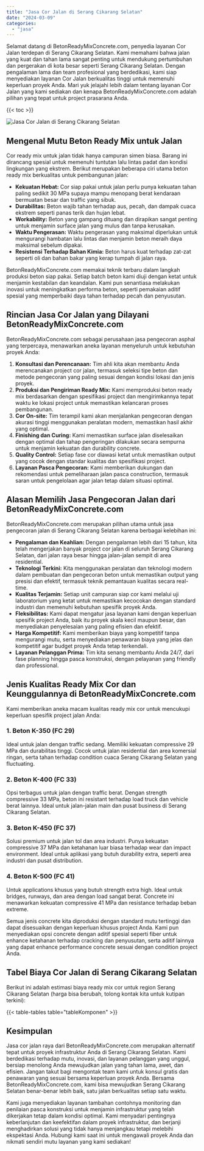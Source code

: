 ```yaml
---
title: "Jasa Cor Jalan di Serang Cikarang Selatan"
date: "2024-03-09"
categories: 
  - "jasa"
---
```


Selamat datang di BetonReadyMixConcrete.com, penyedia layanan Cor Jalan terdepan di Serang Cikarang Selatan. Kami memahami bahwa jalan yang kuat dan tahan lama sangat penting untuk mendukung pertumbuhan dan pergerakan di kota besar seperti Serang Cikarang Selatan. Dengan pengalaman lama dan team profesional yang berdedikasi, kami siap menyediakan layanan Cor Jalan berkualitas tinggi untuk memenuhi keperluan proyek Anda. Mari yuk jelajahi lebih dalam tentang layanan Cor Jalan yang kami sediakan dan kenapa BetonReadyMixConcrete.com adalah pilihan yang tepat untuk project prasarana Anda.

{{< toc >}}

![Jasa Cor Jalan di Serang Cikarang Selatan](https://betoncor8.github.io/cor/harga-beton-readymix-concrete%20(29).png)

## Mengenal Mutu Beton Ready Mix untuk Jalan

Cor ready mix untuk jalan tidak hanya campuran simen biasa. Barang ini dirancang spesial untuk memenuhi tuntutan lalu lintas padat dan kondisi lingkungan yang ekstrem. Berikut merupakan beberapa ciri utama beton ready mix berkualitas untuk pembangunan jalan:

- **Kekuatan Hebat:** Cor siap pakai untuk jalan perlu punya kekuatan tahan paling sedikit 30 MPa supaya mampu menopang berat kendaraan bermuatan besar dan traffic yang sibuk.
- **Durabilitas:** Beton wajib tahan terhadap aus, pecah, dan dampak cuaca ekstrem seperti panas terik dan hujan lebat.
- **Workability:** Beton yang gampang dituang dan dirapikan sangat penting untuk menjamin surface jalan yang mulus dan tanpa kerusakan.
- **Waktu Pengerasan:** Waktu pengerasan yang maksimal diperlukan untuk mengurangi hambatan lalu lintas dan menjamin beton meraih daya maksimal sebelum dipakai.
- **Resistensi Terhadap Bahan Kimia:** Beton harus kuat terhadap zat-zat seperti oli dan bahan bakar yang kerap tumpah di jalan raya.

BetonReadyMixConcrete.com memakai teknik terbaru dalam langkah produksi beton siap pakai. Setiap batch beton kami diuji dengan ketat untuk menjamin kestabilan dan keandalan. Kami pun senantiasa melakukan inovasi untuk meningkatkan performa beton, seperti pemakaian aditif spesial yang memperbaiki daya tahan terhadap pecah dan penyusutan.

## Rincian Jasa Cor Jalan yang Dilayani BetonReadyMixConcrete.com

BetonReadyMixConcrete.com sebagai perusahaan jasa pengecoran asphal yang terpercaya, menawarkan aneka layanan menyeluruh untuk kebutuhan proyek Anda:

1. **Konsultasi dan Perencanaan:** Tim ahli kita akan membantu Anda merencanakan project cor jalan, termasuk seleksi tipe beton dan metode pengecoran yang paling sesuai dengan kondisi lokasi dan jenis proyek.
2. **Produksi dan Pengiriman Ready Mix:** Kami memproduksi beton ready mix berdasarkan dengan spesifikasi project dan mengirimkannya tepat waktu ke lokasi project untuk memastikan kelancaran proses pembangunan.
3. **Cor On-site:** Tim terampil kami akan menjalankan pengecoran dengan akurasi tinggi menggunakan peralatan modern, memastikan hasil akhir yang optimal.
4. **Finishing dan Curing:** Kami memastikan surface jalan diselesaikan dengan optimal dan tahap pengeringan dilakukan secara sempurna untuk menjamin kekuatan dan durability concrete.
5. **Quality Control:** Setiap fase cor diawasi ketat untuk memastikan output yang cocok dengan standar kualitas dan spesifikasi project.
6. **Layanan Pasca Pengecoran:** Kami memberikan dukungan dan rekomendasi untuk pemeliharaan jalan pasca construction, termasuk saran untuk pengelolaan agar jalan tetap dalam situasi optimal.

## Alasan Memilih Jasa Pengecoran Jalan dari BetonReadyMixConcrete.com

BetonReadyMixConcrete.com merupakan pilihan utama untuk jasa pengecoran jalan di Serang Cikarang Selatan karena berbagai kelebihan ini:

- **Pengalaman dan Keahlian:** Dengan pengalaman lebih dari 15 tahun, kita telah mengerjakan banyak project cor jalan di seluruh Serang Cikarang Selatan, dari jalan raya besar hingga jalan-jalan sempit di area residential.
- **Teknologi Terkini:** Kita menggunakan peralatan dan teknologi modern dalam pembuatan dan pengecoran beton untuk memastikan output yang presisi dan efektif, termasuk teknik pemantauan kualitas secara real-time.
- **Kualitas Terjamin:** Setiap unit campuran siap cor kami melalui uji laboratorium yang ketat untuk memastikan kecocokan dengan standard industri dan memenuhi kebutuhan spesifik proyek Anda.
- **Fleksibilitas:** Kami dapat mengatur jasa layanan kami dengan keperluan spesifik project Anda, baik itu proyek skala kecil maupun besar, dan menyediakan penyelesaian yang paling efisien dan efektif.
- **Harga Kompetitif:** Kami memberikan biaya yang kompetitif tanpa mengurangi mutu, serta menyediakan penawaran biaya yang jelas dan kompetitif agar budget proyek Anda tetap terkendali.
- **Layanan Pelanggan Prima:** Tim kita senang membantu Anda 24/7, dari fase planning hingga pasca konstruksi, dengan pelayanan yang friendly dan professional.

## Jenis Kualitas Ready Mix Cor dan Keunggulannya di BetonReadyMixConcrete.com

Kami memberikan aneka macam kualitas ready mix cor untuk mencukupi keperluan spesifik project jalan Anda:

### 1\. Beton K-350 (FC 29)

Ideal untuk jalan dengan traffic sedang. Memiliki kekuatan compressive 29 MPa dan durabilitas tinggi. Cocok untuk jalan residential dan area komersial ringan, serta tahan terhadap condition cuaca Serang Cikarang Selatan yang fluctuating.

### 2\. Beton K-400 (FC 33)

Opsi terbagus untuk jalan dengan traffic berat. Dengan strength compressive 33 MPa, beton ini resistant terhadap load truck dan vehicle berat lainnya. Ideal untuk jalan-jalan main dan pusat business di Serang Cikarang Selatan.

### 3\. Beton K-450 (FC 37)

Solusi premium untuk jalan tol dan area industri. Punya kekuatan compressive 37 MPa dan ketahanan luar biasa terhadap wear dan impact environment. Ideal untuk aplikasi yang butuh durability extra, seperti area industri dan pusat distribution.

### 4\. Beton K-500 (FC 41)

Untuk applications khusus yang butuh strength extra high. Ideal untuk bridges, runways, dan area dengan load sangat berat. Concrete ini menawarkan kekuatan compressive 41 MPa dan resistance terhadap beban extreme.

Semua jenis concrete kita diproduksi dengan standard mutu tertinggi dan dapat disesuaikan dengan keperluan khusus project Anda. Kami pun menyediakan opsi concrete dengan aditif spesial seperti fiber untuk enhance ketahanan terhadap cracking dan penyusutan, serta aditif lainnya yang dapat enhance performance concrete sesuai dengan condition project Anda.

## Tabel Biaya Cor Jalan di Serang Cikarang Selatan

Berikut ini adalah estimasi biaya ready mix cor untuk region Serang Cikarang Selatan (harga bisa berubah, tolong kontak kita untuk kutipan terkini):

{{< table-tables table="tableKomponen" >}}

## Kesimpulan

Jasa cor jalan raya dari BetonReadyMixConcrete.com merupakan alternatif tepat untuk proyek infrastruktur Anda di Serang Cikarang Selatan. Kami berdedikasi terhadap mutu, inovasi, dan layanan pelanggan yang unggul, bersiap menolong Anda mewujudkan jalan yang tahan lama, awet, dan efisien. Jangan takut bagi mengontak team kami untuk konsul gratis dan penawaran yang sesuai bersama keperluan proyek Anda. Bersama BetonReadyMixConcrete.com, kami bisa mewujudkan Serang Cikarang Selatan benar-benar lebih baik, satu jalan berkualitas setiap satu waktu.

Kami juga menyediakan layanan tambahan contohnya monitoring dan penilaian pasca konstruksi untuk menjamin infrastruktur yang telah dikerjakan tetap dalam kondisi optimal. Kami menyadari pentingnya keberlanjutan dan keefektifan dalam proyek infrastruktur, dan berjanji menghadirkan solusi yang tidak hanya menjangkau tetapi melebihi ekspektasi Anda. Hubungi kami saat ini untuk mengawali proyek Anda dan nikmati sendiri mutu layanan yang kami sediakan!
